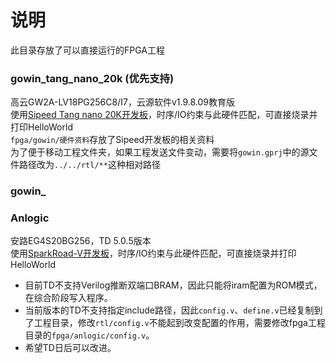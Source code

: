 # 说明
此目录存放了可以直接运行的FPGA工程  

### gowin_tang_nano_20k (优先支持)
高云GW2A-LV18PG256C8/I7，云源软件v1.9.8.09教育版  
使用[Sipeed Tang nano 20K开发板](https://wiki.sipeed.com/hardware/zh/tang/tang-nano-20k/nano-20k.html)，时序/IO约束与此硬件匹配，可直接烧录并打印HelloWorld  
`fpga/gowin/硬件资料`存放了Sipeed开发板的相关资料  
为了便于移动工程文件夹，如果工程发送文件变动，需要将`gowin.gprj`中的源文件路径改为`../../rtl/**`这种相对路径  

### gowin_


### Anlogic
安路EG4S20BG256，TD 5.0.5版本  
使用[SparkRoad-V开发板](https://gitee.com/verimake/SparkRoad-V)，时序/IO约束与此硬件匹配，可直接烧录并打印HelloWorld  
- 目前TD不支持Verilog推断双端口BRAM，因此只能将iram配置为ROM模式，在综合阶段写入程序。  
- 当前版本的TD不支持指定include路径，因此`config.v`、`define.v`已经复制到了工程目录，修改`rtl/config.v`不能起到改变配置的作用，需要修改fpga工程目录的`fpga/anlogic/config.v`。  
- 希望TD日后可以改进。  



